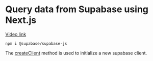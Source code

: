 # Query data from Supabase using Next.js

[Video link](https://www.egghead.io/lessons/supabase-query-data-from-supabase-using-next-js?pl=build-a-saas-product-with-next-js-supabase-and-stripe-61f2bc20)

<TimeStamp start="00:02" end="00:08">

`npm i @supabase/supabase-js`

</TimeStamp>

<TimeStamp start="00:15" end="00:25">

The [createClient](https://supabase.io/docs/reference/javascript/initializing) method is used to initialize a new supabase client. 

</TimeStamp>

